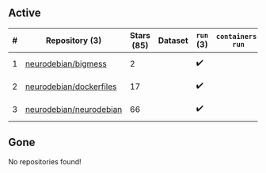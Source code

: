 ## Active
| # | Repository (3) | Stars (85) | Dataset | `run` (3) | `containers-run` | Last Modified |
| --- | --- | --- | --- | --- | --- | --- |
| 1 | [neurodebian/bigmess](https://github.com/neurodebian/bigmess) | 2 |  | :heavy_check_mark: |  | 2023-07-13 15:22:08+00:00 |
| 2 | [neurodebian/dockerfiles](https://github.com/neurodebian/dockerfiles) | 17 |  | :heavy_check_mark: |  | 2023-02-02 17:49:26+00:00 |
| 3 | [neurodebian/neurodebian](https://github.com/neurodebian/neurodebian) | 66 |  | :heavy_check_mark: |  | 2023-09-07 15:37:37+00:00 |

## Gone
No repositories found!
